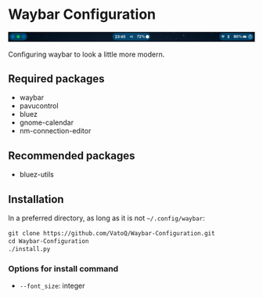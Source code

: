 # Waybar Configuration

![example screenshot](./screenshots/example.png)

Configuring waybar to look a little more modern.

## Required packages

- waybar
- pavucontrol
- bluez
- gnome-calendar
- nm-connection-editor

## Recommended packages

- bluez-utils

## Installation

In a preferred directory, as long as it is not `~/.config/waybar`:

```
git clone https://github.com/VatoQ/Waybar-Configuration.git
cd Waybar-Configuration
./install.py
```

### Options for install command

- `--font_size`: integer
